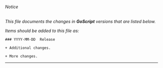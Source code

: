 ###### Notice

*This file documents the changes in **GoScript** versions that are listed below.*

*Items should be added to this file as:*

	### YYYY-MM-DD  Release

	+ Additional changes.

	+ More changes.

* * *
